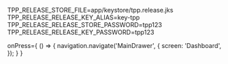 TPP_RELEASE_STORE_FILE=app/keystore/tpp.release.jks
TPP_RELEASE_RELEASE_KEY_ALIAS=key-tpp
TPP_RELEASE_RELEASE_STORE_PASSWORD=tpp123
TPP_RELEASE_RELEASE_KEY_PASSWORD=tpp123

onPress={
() => {
navigation.navigate('MainDrawer', {
screen: 'Dashboard',
});
}
}
